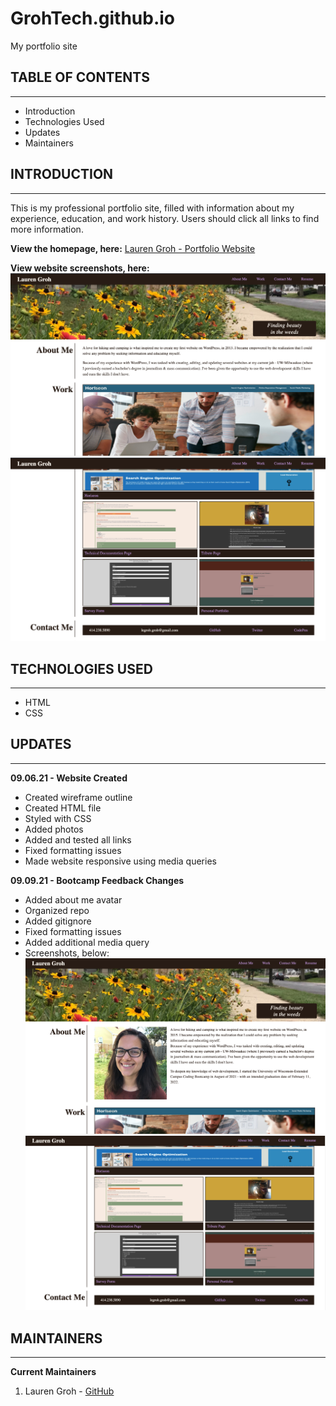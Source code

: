 # GrohTech.github.io
My portfolio site

## TABLE OF CONTENTS
--------------------

* Introduction
* Technologies Used
* Updates
* Maintainers


## INTRODUCTION
---------------

This is my professional portfolio site, filled with information about my experience, education, and work history. Users should click all links to find more information.

**View the homepage, here:** [Lauren Groh - Portfolio Website](https://grohtech.github.io/ "Lauren Groh - Portfolio Website")

**View website screenshots, here:**
![Lauren Groh - Portfolio Website - 1](./assets/images/lg-portfolio-screenshot-1.png "Lauren Groh - Portfolio Website - 1")
![Lauren Groh - Portfolio Website - 2](./assets/images/lg-portfolio-screenshot-2.png "Lauren Groh - Portfolio Website - 2")


## TECHNOLOGIES USED
--------------------

* HTML
* CSS


## UPDATES
----------

**09.06.21 - Website Created**
* Created wireframe outline
* Created HTML file
* Styled with CSS
* Added photos
* Added and tested all links
* Fixed formatting issues
* Made website responsive using media queries

**09.09.21 - Bootcamp Feedback Changes**
* Added about me avatar
* Organized repo
* Added gitignore
* Fixed formatting issues
* Added additional media query
* Screenshots, below:
![Lauren Groh - Portfolio Website - UPDATE - 1](./assets/images/lg-portfolio-screenshot-update-1.png "Lauren Groh - Portfolio Website - UPDATE - 1")
![Lauren Groh - Portfolio Website - UPDATE - 2](./assets/images/lg-portfolio-screenshot-update-2.png "Lauren Groh - Portfolio Website - UPDATE - 2")  

## MAINTAINERS
--------------
**Current Maintainers**
1. Lauren Groh - [GitHub](https://github.com/GrohTech "GitHub Profile")
